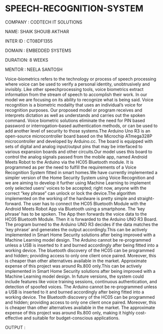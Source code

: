 # SPEECH-RECOGNITION-SYSTEM
COMPANY : CODTECH IT SOLUTIONS

NAME: SHAIK SHOUIB AKTHAR

INTER ID : CT08DF1355

DOMAIN : EMBEDDED SYSTEMS

DURATION: 8 WEEKS

MENTOR : NEELA SANTOSH

Voice-biometrics refers to the technology or process of speech processing where voice can be used to verify a personal identity, unobtrusively and invisibly. Like other speechprocessing tools, voice biometrics extract information from the stream of speech to accomplish their work. In our model we are focusing on its ability to recognize what is being said. Voice recognition is a biometric modality that uses an individual’s voice for recognition purposes. Our proposed model or program receives and interprets dictation as well as understands and carries out the spoken command. Voice biometric solutions eliminate the need for PIN based password or interrogation–based authentication methods, or can be used to add another level of security to those systems.The Arduino Uno R3 is an open-source microcontroller board based on the Microchip ATmega328P microcontroller and developed by Arduino.cc. The board is equipped with sets of digital and analog input/output pins that may be interfaced to various expansion boards and other circuits.Our model uses this board to control the analog signals passed from the mobile app, named Android Meets Robot to the Arduino via the HC05 Bluetooth module. It is programmed as per the need to fulfill the requirements of a Voice Recognition System fitted in smart homes.We have currently implemented a simpler version of the Home Security System using Voice Recognition and we are aiming to develop it further using Machine Learning to implement only selected users’ voices to be accepted; right now, anyone with the correct “key phrase” can unlock or lock the device.The algorithm implemented on the working of the hardware is pretty simple and straight-forward. The user has to connect the HC05 Bluetooth Module with the Android Meets Robot App via Bluetooth using a smartphone. The 'key phrase' has to be spoken. The App then forwards the voice data to the HC05 Bluetooth Module. Then it is forwarded to the Arduino UNO R3 Board. The program burned to the Arduino UNO R3 decides if the data matches the 'key phrase' and generates the output accordingly.This can be actively implemented in Smart Home Security solutions after being improved with a Machine Learning model design. The Arduino cannot be re-programmed unless a USB is inserted to it and burned accordingly after being fitted into a working device. The bluetooth discovery of the HC05 can be programmed and hidden; providing access to only one client once paired. Moreover, this is cheaper than other alternatives available in the market. Approximate expense of this project was around Rs.800 only.This can be actively implemented in Smart Home Security solutions after being improved with a Machine Learning model design. In future versions, the system could include features like voice training sessions, continuous authentication, and detection of spoofed voices. The Arduino cannot be re-programmed unless a USB is inserted to it and burned accordingly after being fitted into a working device. The Bluetooth discovery of the HC05 can be programmed and hidden; providing access to only one client once paired. Moreover, this is cheaper than other alternatives available in the market. The approximate expense of this project was around Rs.800 only, making it highly cost-effective and suitable for budget-conscious applications.

OUTPUT :

